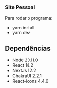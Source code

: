 ### Site Pessoal

Para rodar o programa:

- yarn install
- yarn dev


## Dependências

- Node 20.11.0
- React 18.2
- NextJs 12.2
- ChakraUI 2.2.1
- React-icons 4.4.0